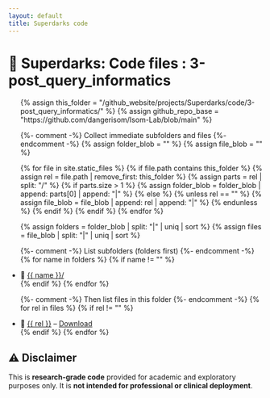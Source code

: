```yaml
---
layout: default
title: Superdarks code
---
```


# 🧬 Superdarks: Code files : 3-post_query_informatics

<ul>
{% assign this_folder = "/github_website/projects/Superdarks/code/3-post_query_informatics/" %}
{% assign github_repo_base = "https://github.com/dangerisom/Isom-Lab/blob/main" %}

{%- comment -%} Collect immediate subfolders and files {%- endcomment -%}
{% assign folder_blob = "" %}
{% assign file_blob = "" %}

{% for file in site.static_files %}
  {% if file.path contains this_folder %}
    {% assign rel = file.path | remove_first: this_folder %}
    {% assign parts = rel | split: "/" %}
    {% if parts.size > 1 %}
      {% assign folder_blob = folder_blob | append: parts[0] | append: "|" %}
    {% else %}
      {% unless rel == "" %}
        {% assign file_blob = file_blob | append: rel | append: "|" %}
      {% endunless %}
    {% endif %}
  {% endif %}
{% endfor %}

{% assign folders = folder_blob | split: "|" | uniq | sort %}
{% assign files = file_blob | split: "|" | uniq | sort %}

{%- comment -%} List subfolders (folders first) {%- endcomment -%}
{% for name in folders %}
  {% if name != "" %}
    <li>📁 <a href="{{ this_folder | append: name | append: '/' | relative_url }}">{{ name }}/</a></li>
  {% endif %}
{% endfor %}

{%- comment -%} Then list files in this folder {%- endcomment -%}
{% for rel in files %}
  {% if rel != "" %}
    <li>
      📄 <a href="{{ github_repo_base }}{{ this_folder }}{{ rel }}" target="_blank" rel="noopener">{{ rel }}</a>
      – <a href="{{ this_folder | append: rel | relative_url }}" download>Download</a>
    </li>
  {% endif %}
{% endfor %}
</ul>

## ⚠️ Disclaimer

This is **research-grade code** provided for academic and exploratory purposes only. It is **not intended for professional or clinical deployment**.


<!--
---
layout: default
title: Superdarks code
---

# 🧬 Superdarks: Code files : 1-query_code

<ul>
{% assign this_folder = "/github_website/projects/Superdarks/code/1-query_code/" %}
{% assign github_repo_base = "https://github.com/dangerisom/Isom-Lab/blob/main" %}

{% for file in site.static_files %}
  {% if file.path contains this_folder %}
    {% assign rel = file.path | remove_first: this_folder %}
    {% unless rel contains "/" %}
      <li>
        📄 <a href="{{ github_repo_base }}{{ file.path }}" target="_blank" rel="noopener">{{ rel }}</a>
        – <a href="{{ file.path | relative_url }}" download>Download</a>
      </li>
    {% endunless %}
  {% endif %}
{% endfor %}
</ul>

## ⚠️ Disclaimer

This is **research-grade code** provided for academic and exploratory purposes only. It is **not intended for professional or clinical deployment**.
-->




